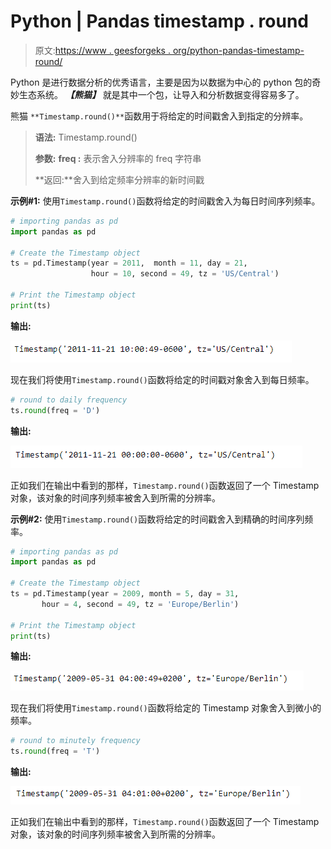 # Python | Pandas timestamp . round

> 原文:[https://www . geesforgeks . org/python-pandas-timestamp-round/](https://www.geeksforgeeks.org/python-pandas-timestamp-round/)

Python 是进行数据分析的优秀语言，主要是因为以数据为中心的 python 包的奇妙生态系统。 ***【熊猫】*** 就是其中一个包，让导入和分析数据变得容易多了。

熊猫 `**Timestamp.round()**`函数用于将给定的时间戳舍入到指定的分辨率。

> **语法:** Timestamp.round()
> 
> **参数:**
> **freq :** 表示舍入分辨率的 freq 字符串
> 
> **返回:**舍入到给定频率分辨率的新时间戳

**示例#1:** 使用`Timestamp.round()`函数将给定的时间戳舍入为每日时间序列频率。

```py
# importing pandas as pd
import pandas as pd

# Create the Timestamp object
ts = pd.Timestamp(year = 2011,  month = 11, day = 21,
                  hour = 10, second = 49, tz = 'US/Central')

# Print the Timestamp object
print(ts)
```

**输出:**

![](img/ee694c9af88333eeafa810576fa77c25.png)

现在我们将使用`Timestamp.round()`函数将给定的时间戳对象舍入到每日频率。

```py
# round to daily frequency
ts.round(freq = 'D')
```

**输出:**

![](img/bc91834670652957c6e8983f9d4feaef.png)

正如我们在输出中看到的那样，`Timestamp.round()`函数返回了一个 Timestamp 对象，该对象的时间序列频率被舍入到所需的分辨率。

**示例#2:** 使用`Timestamp.round()`函数将给定的时间戳舍入到精确的时间序列频率。

```py
# importing pandas as pd
import pandas as pd

# Create the Timestamp object
ts = pd.Timestamp(year = 2009, month = 5, day = 31,
       hour = 4, second = 49, tz = 'Europe/Berlin')

# Print the Timestamp object
print(ts)
```

**输出:**

![](img/e2c4d93f6eeb606ab122d97734870a13.png)

现在我们将使用`Timestamp.round()`函数将给定的 Timestamp 对象舍入到微小的频率。

```py
# round to minutely frequency
ts.round(freq = 'T')
```

**输出:**

![](img/dcb022c8ba1c94cbe3f2e263e38b958c.png)

正如我们在输出中看到的那样，`Timestamp.round()`函数返回了一个 Timestamp 对象，该对象的时间序列频率被舍入到所需的分辨率。